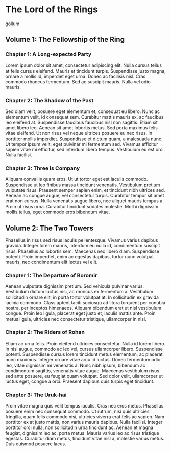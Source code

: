 # The Lord of the Rings

gollum

## Volume 1: The Fellowship of the Ring

### Chapter 1: A Long-expected Party

Lorem ipsum dolor sit amet, consectetur adipiscing elit. Nulla cursus tellus at
felis cursus eleifend. Mauris et tincidunt turpis. Suspendisse justo magna,
ornare a mollis id, imperdiet eget urna. Donec ac facilisis nisl. Cras commodo
rhoncus fermentum. Sed ac suscipit mauris. Nulla vel odio mauris.

### Chapter 2: The Shadow of the Past

Sed diam velit, posuere eget elementum et, consequat eu libero. Nunc ac
elementum velit, id consequat sem. Curabitur mattis mauris ex, ac faucibus leo
eleifend at. Suspendisse faucibus faucibus nisl non sagittis. Etiam sit amet
libero leo. Aenean sit amet lobortis metus. Sed porta maximus felis vitae
eleifend. Ut non risus vel neque ultrices posuere eu nec risus. In porttitor
mollis imperdiet. Suspendisse et dictum quam, a malesuada nunc. Ut tempor ipsum
velit, eget pulvinar mi fermentum sed. Vivamus efficitur sapien vitae mi
efficitur, sed interdum libero tempus. Vestibulum eu est orci. Nulla facilisi.

### Chapter 3: Three is Company

Aliquam convallis quam eros. Ut ut tortor eget est iaculis commodo. Suspendisse
ut leo finibus massa tincidunt venenatis. Vestibulum pretium vulputate risus.
Praesent semper sapien enim, et tincidunt nibh ultrices sed. Aenean ac congue
augue, vel consectetur turpis. Curabitur tempor sit amet erat non cursus. Nulla
venenatis augue libero, nec aliquet mauris tempus a. Proin ut risus urna.
Curabitur tincidunt sodales molestie. Morbi dignissim mollis tellus, eget
commodo eros bibendum vitae.

## Volume 2: The Two Towers

Phasellus in risus sed risus iaculis pellentesque. Vivamus varius dapibus
gravida. Integer lorem mauris, interdum eu nulla id, condimentum suscipit risus.
Phasellus ac lobortis sem. Maecenas nec libero diam. Suspendisse potenti. Proin
imperdiet, enim ac egestas dapibus, tortor nunc volutpat mauris, nec condimentum
elit lectus vel elit.

### Chapter 1: The Departure of Boromir

Aenean vulputate dignissim pretium. Sed vehicula pulvinar varius. Vestibulum
dictum luctus nisi, ac rhoncus ex fermentum a. Vestibulum sollicitudin ornare
elit, in porta tortor volutpat at. In sollicitudin ex gravida lacinia commodo.
Class aptent taciti sociosqu ad litora torquent per conubia nostra, per inceptos
himenaeos. Aliquam bibendum erat ut nisl vestibulum congue. Proin leo ligula,
placerat eget justo et, iaculis mattis ante. Proin metus ligula, ultricies nec
consectetur tristique, ullamcorper in nisl.

### Chapter 2: The Riders of Rohan

Etiam ac urna felis. Proin eleifend ultricies consectetur. Nulla id lorem
libero. In nisl augue, commodo ac leo vel, cursus ullamcorper libero.
Suspendisse potenti. Suspendisse cursus lorem tincidunt metus elementum, ac
placerat nunc maximus. Integer ornare vitae arcu id luctus. Donec fermentum odio
leo, vitae dignissim mi venenatis a. Nunc nibh ipsum, bibendum ac condimentum
sagittis, venenatis vitae augue. Maecenas vestibulum risus sed ante posuere, eu
feugiat quam volutpat. Sed dolor velit, ullamcorper ut luctus eget, congue a
orci. Praesent dapibus quis turpis eget tincidunt.

### Chapter 3: The Uruk-hai

Proin vitae magna quis velit tempus iaculis. Cras nec eros metus. Phasellus
posuere enim nec consequat commodo. Ut rutrum, nisi quis ultricies fringilla,
quam felis commodo nisi, ultricies viverra erat felis ac sapien. Nam porttitor
ex at justo mattis, non varius mauris dapibus. Nulla facilisi. Integer porttitor
orci nulla, non sollicitudin urna tincidunt ac. Aenean et magna feugiat,
dignissim leo ac, porta metus. Mauris varius leo ac risus tristique egestas.
Curabitur diam metus, tincidunt vitae nisl a, molestie varius metus. Duis
euismod posuere lacus.
